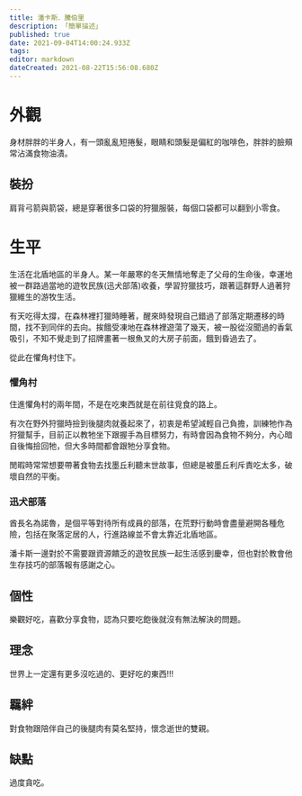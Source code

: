 ```yaml
---
title: 潘卡斯．騰伯里
description: 「簡單描述」
published: true
date: 2021-09-04T14:00:24.933Z
tags: 
editor: markdown
dateCreated: 2021-08-22T15:56:08.680Z
---
```


# 外觀

身材胖胖的半身人，有一頭亂亂短捲髮，眼睛和頭髮是偏紅的咖啡色，胖胖的臉頰常沾滿食物油漬。
## 裝扮
肩背弓箭與箭袋，總是穿著很多口袋的狩獵服裝，每個口袋都可以翻到小零食。
# 生平



生活在北盾地區的半身人。某一年嚴寒的冬天無情地奪走了父母的生命後，幸運地被一群路過當地的遊牧民族(迅犬部落)收養，學習狩獵技巧，跟著這群野人過著狩獵維生的游牧生活。

有天吃得太撐，在森林裡打獵時睡著，醒來時發現自己錯過了部落定期遷移的時間，找不到同伴的去向。挨餓受凍地在森林裡遊蕩了幾天，被一股從沒聞過的香氣吸引，不知不覺走到了招牌畫著一根魚叉的大房子前面，餓到昏過去了。

從此在懼角村住下。
### 懼角村
住進懼角村的兩年間，不是在吃東西就是在前往覓食的路上。

有次在野外狩獵時撿到後腿肉就養起來了，初衷是希望減輕自己負擔，訓練牠作為狩獵幫手，目前正以教牠坐下跟握手為目標努力，有時會因為食物不夠分，內心暗自後悔撿回牠，但大多時間都會跟牠分享食物。

閒暇時常常想要帶著食物去找墨丘利聽末世故事，但總是被墨丘利斥責吃太多，破壞自然的平衡。

### 迅犬部落
酋長名為諾魯，是個平等對待所有成員的部落，在荒野行動時會盡量避開各種危險，包括在聚落定居的人，行進路線並不會太靠近北盾地區。

潘卡斯一邊對於不需要跟資源饋乏的遊牧民族一起生活感到慶幸，但也對於教會他生存技巧的部落報有感謝之心。
## 個性
樂觀好吃，喜歡分享食物，認為只要吃飽後就沒有無法解決的問題。
## 理念
世界上一定還有更多沒吃過的、更好吃的東西!!!
## 羈絆
對食物跟陪伴自己的後腿肉有莫名堅持，懷念逝世的雙親。
## 缺點
過度貪吃。